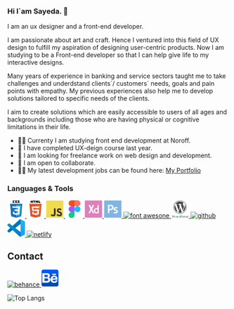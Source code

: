 ### Hi I`am Sayeda. :wave:

I am an ux designer and a front-end developer. 

I am passionate about art and craft. Hence I ventured into this field of UX design to fulfill my aspiration of designing user-centric products. Now I am studying to be a Front-end developer so that I can help give life to my interactive designs.

Many years of experience in banking and service sectors taught me to take challenges and underdstand clients´/ customers´ needs, goals and pain points with empathy. My previous experiences also help me to develop solutions tailored to specific needs of the clients.

I aim to create solutions which are easily accessible to users of all ages and backgrounds including those who are having physical or cognitive limitations in their life.


- :woman_student: Currenty I am studying front end development at Noroff.
- :seedling: I have completed UX-deign course last year.
- :telescope:	I am looking for freelance work on web design and development.
- :speech_balloon: I am open to collaborate.
- :woman_technologist:	 My latest development jobs can be found here: 
<a href="https://endearing-froyo-04825b.netlify.app/">My Portfolio</a>

### Languages & Tools


  <p align="left"> <a href="https://www.w3schools.com/css/" target="_blank"> <img src="https://raw.githubusercontent.com/devicons/devicon/master/icons/css3/css3-original-wordmark.svg" alt="css3" width="40" height="40"/> </a>  <a href="https://www.w3.org/html/" target="_blank"> <img src="https://raw.githubusercontent.com/devicons/devicon/master/icons/html5/html5-original-wordmark.svg" alt="html5" width="40" height="40"/> </a> <a href="https://developer.mozilla.org/en-US/docs/Web/JavaScript" target="_blank"> <img src="https://raw.githubusercontent.com/devicons/devicon/master/icons/javascript/javascript-original.svg" alt="javascript" width="40" height="40"/> </a> <a href="https://www.figma.com/" target="_blank"> <img src="https://github.com/devicons/devicon/blob/master/icons/figma/figma-original.svg" alt="figma" width="40" height="40"/> </a> <a href= "https://www.adobe.com/products/xd.html" target="_blank"> <img src= "https://github.com/devicons/devicon/blob/master/icons/xd/xd-plain.svg" alt="xd" width="40" height="40"/> </a> <a href= "https://www.adobe.com/no/products/photoshop.html" target="_blank"> <img src= "https://github.com/devicons/devicon/blob/master/icons/photoshop/photoshop-plain.svg" alt="xd" width="40" height="40"/> </a> <a href= "https://fontawesome.com/"  target="_blank"> <img src= "https://user-images.githubusercontent.com/83353551/196003945-82a37638-8869-4590-aacd-7b70679c413b.png" alt="font awesone" width="40" height="40"/> </a> </a> <a href= "https://wordpress.org/"  target="_blank"> <img src= "https://github.com/devicons/devicon/blob/master/icons/wordpress/wordpress-original.svg" alt="font awesone" width="40" height="40"/> </a> </a> <a href= "https://github.com/"  target="_blank"> <img src= "https://user-images.githubusercontent.com/83353551/196004287-52383ca4-d34c-4470-8e47-aaeeadbbd891.png" alt="github" width="40" height="40"/> </a> <a href= "https://code.visualstudio.com/"  target="_blank"> <img src= "https://github.com/devicons/devicon/blob/master/icons/vscode/vscode-original.svg" alt="github" width="40" height="40"/> </a> </a> <a href= "https://netlify.com/"  target="_blank"> <img src= "https://user-images.githubusercontent.com/83353551/196004531-6575851f-fc23-43d6-9cf6-e74bf03344d1.png" alt="netlify" width="40" height="40"/> </a>
  


## Contact 
<a href="https://www.linkedin.com/in/sayeda-chattopadhyay-7b33ba156/" target="_blank"> <img src="https://user-images.githubusercontent.com/83353551/195984318-dc867bbc-1288-4872-ba34-e6a4a7700535.png" alt="behance" width="40" height="40"/> </a> <a href="https://www.behance.net/gallery/111339401/UX-Portfolio" target="_blank"> <img src="https://github.com/devicons/devicon/blob/master/icons/behance/behance-original.svg" alt="behance" width="40" height="40"/> </a>





![Top Langs](https://github-readme-stats.vercel.app/api/top-langs/?username=sayeda-chattopadhyay&langs_count=5)




